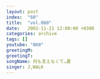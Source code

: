 ```yaml
---
layout: post
index:  "60"
title:  "vol.060"
date:   2002-11-21 12:00:00 +0300
categories: archive
tags: []
youtube: "060"
greetingM: 
greetingT: 
songName: 何も言えなくて…夏
singer: J,WALK
---
```

